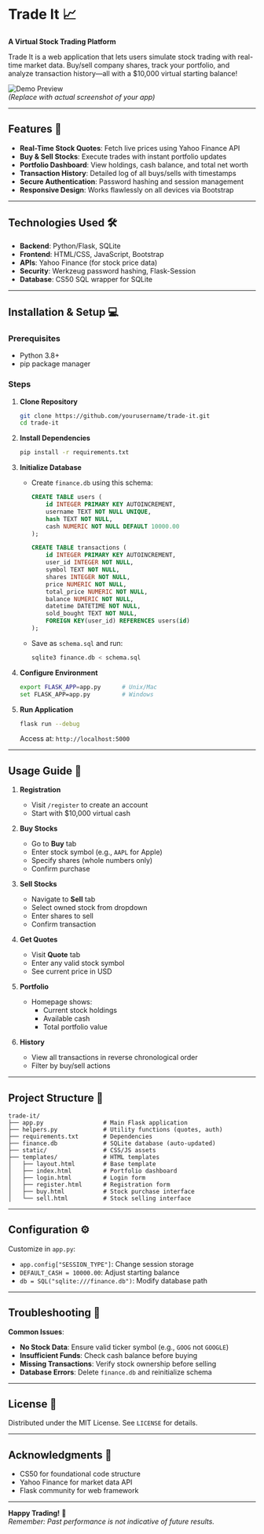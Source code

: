 # Trade It 📈  
**A Virtual Stock Trading Platform**  

Trade It is a web application that lets users simulate stock trading with real-time market data. Buy/sell company shares, track your portfolio, and analyze transaction history—all with a $10,000 virtual starting balance!  

![Demo Preview](https://github.com/user-attachments/assets/04194587-1479-4c29-8108-25e9130718da)  
*(Replace with actual screenshot of your app)*  

---

## Features 🚀  
- **Real-Time Stock Quotes**: Fetch live prices using Yahoo Finance API  
- **Buy & Sell Stocks**: Execute trades with instant portfolio updates  
- **Portfolio Dashboard**: View holdings, cash balance, and total net worth  
- **Transaction History**: Detailed log of all buys/sells with timestamps  
- **Secure Authentication**: Password hashing and session management  
- **Responsive Design**: Works flawlessly on all devices via Bootstrap  

---

## Technologies Used 🛠️  
- **Backend**: Python/Flask, SQLite  
- **Frontend**: HTML/CSS, JavaScript, Bootstrap  
- **APIs**: Yahoo Finance (for stock price data)  
- **Security**: Werkzeug password hashing, Flask-Session  
- **Database**: CS50 SQL wrapper for SQLite  

---

## Installation & Setup 💻  

### Prerequisites  
- Python 3.8+  
- pip package manager  


### Steps  
1. **Clone Repository**  
   ```bash
   git clone https://github.com/yourusername/trade-it.git
   cd trade-it
   ```

2. **Install Dependencies**  
   ```bash
   pip install -r requirements.txt
   ```

3. **Initialize Database**  
   - Create `finance.db` using this schema:  
     ```sql
     CREATE TABLE users (
         id INTEGER PRIMARY KEY AUTOINCREMENT,
         username TEXT NOT NULL UNIQUE,
         hash TEXT NOT NULL,
         cash NUMERIC NOT NULL DEFAULT 10000.00
     );

     CREATE TABLE transactions (
         id INTEGER PRIMARY KEY AUTOINCREMENT,
         user_id INTEGER NOT NULL,
         symbol TEXT NOT NULL,
         shares INTEGER NOT NULL,
         price NUMERIC NOT NULL,
         total_price NUMERIC NOT NULL,
         balance NUMERIC NOT NULL,
         datetime DATETIME NOT NULL,
         sold_bought TEXT NOT NULL,
         FOREIGN KEY(user_id) REFERENCES users(id)
     );
     ```
   - Save as `schema.sql` and run:  
     ```bash
     sqlite3 finance.db < schema.sql
     ```

4. **Configure Environment**  
   ```bash
   export FLASK_APP=app.py      # Unix/Mac
   set FLASK_APP=app.py         # Windows
   ```

5. **Run Application**  
   ```bash
   flask run --debug
   ```  
   Access at: `http://localhost:5000`

---

## Usage Guide 📖  

1. **Registration**  
   - Visit `/register` to create an account  
   - Start with $10,000 virtual cash  

2. **Buy Stocks**  
   - Go to **Buy** tab  
   - Enter stock symbol (e.g., `AAPL` for Apple)  
   - Specify shares (whole numbers only)  
   - Confirm purchase  

3. **Sell Stocks**  
   - Navigate to **Sell** tab  
   - Select owned stock from dropdown  
   - Enter shares to sell  
   - Confirm transaction  

4. **Get Quotes**  
   - Visit **Quote** tab  
   - Enter any valid stock symbol  
   - See current price in USD  

5. **Portfolio**  
   - Homepage shows:  
     - Current stock holdings  
     - Available cash  
     - Total portfolio value  

6. **History**  
   - View all transactions in reverse chronological order  
   - Filter by buy/sell actions  

---

## Project Structure 📂  

```
trade-it/
├── app.py                 # Main Flask application
├── helpers.py             # Utility functions (quotes, auth)
├── requirements.txt       # Dependencies
├── finance.db             # SQLite database (auto-updated)
├── static/                # CSS/JS assets
├── templates/             # HTML templates
│   ├── layout.html        # Base template
│   ├── index.html         # Portfolio dashboard
│   ├── login.html         # Login form
│   ├── register.html      # Registration form
│   ├── buy.html           # Stock purchase interface
│   └── sell.html          # Stock selling interface
```

---

## Configuration ⚙️  
Customize in `app.py`:  
- `app.config["SESSION_TYPE"]`: Change session storage  
- `DEFAULT_CASH = 10000.00`: Adjust starting balance  
- `db = SQL("sqlite:///finance.db")`: Modify database path  

---

## Troubleshooting 🔧  

**Common Issues**:  
- **No Stock Data**: Ensure valid ticker symbol (e.g., `GOOG` not `GOOGLE`)  
- **Insufficient Funds**: Check cash balance before buying  
- **Missing Transactions**: Verify stock ownership before selling  
- **Database Errors**: Delete `finance.db` and reinitialize schema  

---

## License 📄  
Distributed under the MIT License. See `LICENSE` for details.  

---

## Acknowledgments 🙏  
- CS50 for foundational code structure  
- Yahoo Finance for market data API  
- Flask community for web framework  

---

**Happy Trading!** 💸  
*Remember: Past performance is not indicative of future results.*
